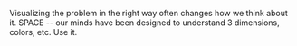 Visualizing the problem in the right way often changes how we think about it.
SPACE -- our minds have been designed to understand 3 dimensions, colors, etc. Use it.
